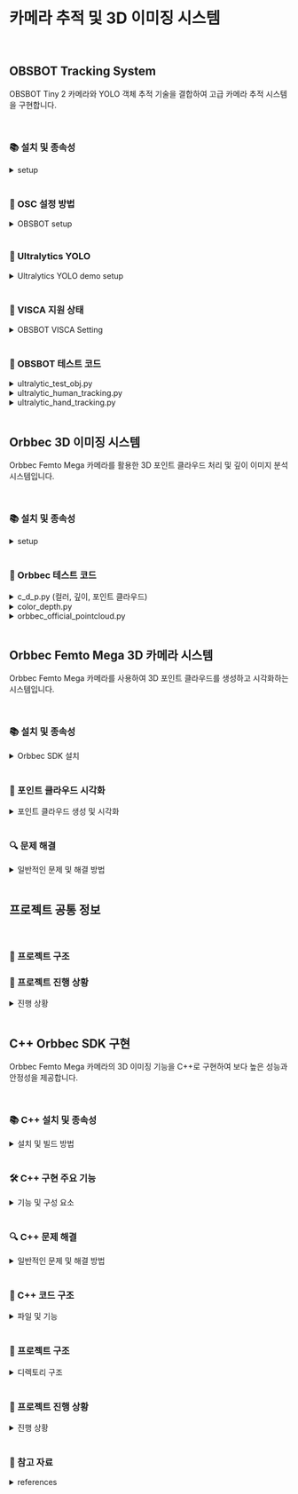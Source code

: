# 카메라 추적 및 3D 이미징 시스템

<br>

## OBSBOT Tracking System

OBSBOT Tiny 2 카메라와 YOLO 객체 추적 기술을 결합하여 고급 카메라 추적 시스템을 구현합니다.

<br>

<h3>📚 설치 및 종속성</h3>

<details>
<summary>setup</summary>

### 필요 라이브러리

```bash
# OSC 라이브러리 설치
pip install python-osc

# Ultralytics YOLO 설치
pip install ultralytics

# OpenCV 설치
pip install opencv-python
```

### 필요 하드웨어
- OBSBOT Tiny 2 카메라
- USB 연결이 가능한 컴퓨터

</details>

<br>

<h3>🔄 OSC 설정 방법</h3>

<details>
<summary>OBSBOT setup</summary>

### OBSBOT Center 앱 설정
1. OBSBOT Center 앱 실행
2. 톱니바퀴 모양(설정) 클릭
3. 목록에서 OSC 선택
4. 연결방식을 UDP Server로 설정
5. host를 `127.0.0.1`로 설정
6. 수신 포트 번호 확인
7. 앱에서 '>' 클릭 후 OSC 활성화

### 코드에서 OSC 클라이언트 설정

```python
from pythonosc.udp_client import SimpleUDPClient

ip = "127.0.0.1"
port = 16284  # OBSBOT Center에서 확인한 포트 번호

client = SimpleUDPClient(ip, port)
```

### 명령어 전송 예시

```python
# 짐벌 리셋
client.send_message("/OBSBOT/WebCam/General/ResetGimbal", 0)

# 카메라 깨우기
client.send_message("/OBSBOT/WebCam/General/WakeSleep", 1)

# 줌 최소화
client.send_message("/OBSBOT/WebCam/General/SetZoomMin", 0)

# 자동 화이트밸런스 설정
client.send_message("/OBSBOT/WebCam/General/SetAutoWhiteBalance", 1)

# AI 모드 비활성화
client.send_message("/OBSBOT/WebCam/Tiny/SetAiMode", 0)
```

reference: [OBSBOT OSC 명령어 참조](https://www.obsbot.co.kr/kr/explore/obsbot-center/osc)

</details>

<br>

<h3>🤖 Ultralytics YOLO</h3>

<details>
<summary>Ultralytics YOLO demo setup</summary>

### 기본 사용법

```python
import cv2
from ultralytics import YOLO

# YOLO 모델 로드
model = YOLO("yolo11n-pose.pt")  # 포즈 추정 모델

# 비디오 캡처 설정
cap = cv2.VideoCapture(1)  # 카메라 인덱스에 맞게 조정

# 비디오 프레임 처리 루프
while cap.isOpened():
    success, frame = cap.read()
    
    if success:
        # YOLO 추적 실행
        results = model.track(frame, persist=True, tracker="bytetrack.yaml", verbose=False)
        
        # 결과 시각화
        annotated_frame = results[0].plot()
        
        # 화면에 표시
        cv2.imshow("YOLO Tracking", annotated_frame)
        
        # 'q' 키를 누르면 종료
        if cv2.waitKey(1) & 0xFF == ord("q"):
            break
    else:
        break

# 리소스 해제
cap.release()
cv2.destroyAllWindows()
```

### 주요 기능
- 객체 감지 및 추적
- 포즈 추정
- 실시간 처리
- 다양한 추적 알고리즘 지원

</details>

<br>

<h3>🔧 VISCA 지원 상태</h3>

<details>
<summary>OBSBOT VISCA Setting</summary>

현재 OBSBOT Tiny 2는 VISCA 프로토콜을 지원하지 않습니다. 대신 OSC 프로토콜을 통해 제어가 가능합니다.

</details>

<br>

<h3>📁 OBSBOT 테스트 코드</h3>

<details>

<summary>ultralytic_test_obj.py</summary>

### 주요 기능
- OBSBOT Tiny 2 카메라 제어 및 초기화
- YOLO 포즈 추정 모델을 사용한 인체 추적
- 스켈레톤 중심점 기반 카메라 모터 제어
- EMA(지수 이동 평균) 기반 추적 안정화
- ArUco 마커 감지 및 게이트 통과 이벤트 처리

### 주요 구성 요소
1. **리소스 관리**
   - 프로그램 시작/종료 시 장치 초기화 및 정리
   - OBSBOT Center 앱 실행 및 연결 관리

2. **객체 추적 알고리즘**
   - ByteTrack 알고리즘 활용
   - 스켈레톤 완전성 검사 (어깨, 엉덩이 등 주요 관절 확인)
   - 객체 중심 계산 및 추적

3. **모터 제어 로직**
   - 오차 크기에 따른 동적 모터 속도 조절
   - X축/Y축 우선순위 기반 이동 명령
   - 마진 범위 내 정지 명령 처리

4. **시각화 및 디버깅**
   - 스켈레톤 및 바운딩 박스 표시
   - 추적 상태 및 오차 정보 화면 표시
   - 모터 상태 및 속도 시각화

### 주요 매개변수
- `margin_offset_x`, `margin_offset_y`: 중심 마진 오프셋 (5픽셀)
- `motor_speed_factor`: 기본 모터 속도 계수 (0.5)
- `min_motor_speed_factor`, `max_motor_speed_factor`: 모터 속도 범위 (0.3-0.8)
- `alpha`: EMA 가중치 (0.8)
- `large_error_threshold`: 큰 오차 임계값 (100픽셀)
- `speed_adjust_threshold`: 속도 조절 임계값 (200픽셀)

</details>

<details>
<summary>ultralytic_human_tracking.py</summary>

### 주요 기능
- 인체 추적에 특화된 YOLO 구현
- 사람 객체 식별 및 ID 할당
- 추적 지속성 유지

### 주요 구성 요소
1. **객체 감지 및 필터링**
   - 사람 클래스 필터링
   - 신뢰도 기반 결과 필터링

2. **추적 알고리즘**
   - 프레임 간 ID 유지
   - 객체 이동 예측

3. **시각화**
   - 추적 결과 시각화
   - ID 및 신뢰도 표시

</details>

<details>
<summary>ultralytic_hand_tracking.py</summary>

### 주요 기능
- 손 추적 및 제스처 인식
- 손목 위치 기반 확대 촬영
- 스켈레톤 포인트 분석

### 주요 구성 요소
1. **손 감지 및 추적**
   - 손목 키포인트 추출
   - 제스처 패턴 인식

2. **카메라 제어**
   - 손 위치 기반 줌 제어
   - 제스처 기반 명령 실행

</details>

<br>

## Orbbec 3D 이미징 시스템

Orbbec Femto Mega 카메라를 활용한 3D 포인트 클라우드 처리 및 깊이 이미지 분석 시스템입니다.

<br>

<h3>📚 설치 및 종속성</h3>

<details>
<summary>setup</summary>

### 필요 라이브러리

```bash
# Orbbec SDK 관련 라이브러리
pip install open3d
pip install pyorbbecsdk

# 이미지 처리용 라이브러리
pip install opencv-python
pip install numpy
```

### 필요 하드웨어
- Orbbec Femto Mega 카메라
- USB 3.0 연결이 가능한 컴퓨터

### Orbbec SDK 설치 및 설정 과정

#### 1. SDK 다운로드 및 설치
1. [OrbbecSDK_v2 GitHub](https://github.com/orbbec/OrbbecSDK_v2) 또는 [릴리즈 페이지](https://github.com/orbbec/OrbbecSDK_v2/releases)에서 Windows용 SDK 패키지 다운로드
2. 다운로드한 `.exe` 파일을 실행하여 설치 (기본 경로: `C:\Program Files\Orbbec\OrbbecSDK`)
3. 또는 `.zip` 파일을 원하는 경로에 압축 해제

#### 2. 환경 변수 설정
- Orbbec SDK의 `bin` 폴더를 시스템 PATH에 추가
  ```
  시스템 속성 > 고급 > 환경 변수 > Path에 추가:
  C:\Program Files\Orbbec\OrbbecSDK\bin
  ```
- 이는 Python에서 `.dll` 파일을 찾을 수 있도록 하기 위함

#### 3. Python SDK (pyorbbecsdk) 설치
1. **개발 환경 준비**
   - Python 3.6 이상
   - CMake 설치 ([CMake 공식 웹사이트](https://cmake.org/download/))
   - Visual Studio 설치 (Desktop development with C++ 포함)

2. **pyorbbecsdk 빌드 및 설치**
   ```bash
   # pyorbbecsdk 저장소 클론
   git clone https://github.com/orbbec/pyorbbecsdk
   cd pyorbbecsdk
   
   # 가상환경 생성 및 활성화
   python -m venv ./venv
   .\venv\Scripts\activate  # Windows PowerShell
   
   # 필요 패키지 설치
   pip install -r requirements.txt
   
   # 빌드 디렉토리 생성 및 이동
   mkdir build
   cd build
   
   # CMake 구성
   cmake -Dpybind11_DIR=$(pybind11-config --cmakedir) ..
   
   # 빌드 및 설치
   cmake --build . --config Release
   cmake --install .
   ```

3. **설치 확인**
   - 설치 후 `site-packages` 디렉토리에 `pyorbbecsdk.cp3XX-win_amd64.pyd` 파일이 생성되어야 함(혹은 유사한)
   - 가상환경의 site-packages 경로는 일반적으로 `venv/Lib/site-packages`

#### 4. 일반적인 문제 해결
1. **모듈을 찾을 수 없는 경우**
   - `.pyd` 파일이 Python의 검색 경로에 있는지 확인
   - 다음 방법 중 하나로 해결:
     - `CMAKE_INSTALL_PREFIX`를 가상환경의 site-packages로 지정하여 재빌드
     - `.pyd` 파일을 수동으로 site-packages 디렉토리에 복사
     - `PYTHONPATH` 환경변수에 `.pyd` 파일 경로 추가

2. **DLL 로드 오류**
   - `OrbbecSDK.dll` 또는 `depthengine_2_0.dll` 등이 PATH에 있는지 확인
   - 필요시 DLL 파일을 Python 실행 경로에 복사

#### 5. 카메라 연결
- USB 3.0 포트에 Femto Mega 카메라 연결
- 별도 드라이버 없이 Windows에서 UVC 카메라로 인식됨
- Orbbec Viewer(`tools` 폴더)로 카메라 연결 테스트 가능

</details>

<br>

<h3>📁 Orbbec 테스트 코드</h3>

<details>
<summary>c_d_p.py (컬러, 깊이, 포인트 클라우드)</summary>

### 주요 기능
- 컬러, 깊이, 포인트 클라우드 처리
- Open3D 기반 3D 시각화
- 깊이 기반 색상화

### 주요 구성 요소
1. **데이터 처리**
   - 깊이 맵 처리
   - 포인트 클라우드 생성
   - 다운샘플링 및 필터링

2. **시각화**
   - 3D 포인트 클라우드 렌더링
   - 깊이 기반 색상 매핑
   - 실시간 뷰 업데이트

</details>

<details>
<summary>color_depth.py</summary>

### 주요 기능
- 컬러 및 깊이 이미지 동시 처리
- 깊이 정보 시각화
- 컬러-깊이 정렬

### 주요 구성 요소
1. **이미지 처리**
   - 깊이 맵 컬러화
   - 컬러-깊이 이미지 동기화

2. **시각화**
   - 깊이 정보 히트맵 표시
   - 실시간 이미지 표시

</details>

<details>
<summary>orbbec_official_pointcloud.py</summary>

### 주요 기능
- Orbbec 공식 SDK 기반 포인트 클라우드 생성
- 고성능 포인트 클라우드 처리
- GPU 가속 지원

### 주요 구성 요소
1. **데이터 처리**
   - SDK 기반 포인트 클라우드 생성
   - 고성능 필터링

2. **시각화**
   - 포인트 클라우드 렌더링
   - 실시간 뷰 제어

</details>

<br>

## Orbbec Femto Mega 3D 카메라 시스템

Orbbec Femto Mega 카메라를 사용하여 3D 포인트 클라우드를 생성하고 시각화하는 시스템입니다.

<br>

<h3>📚 설치 및 종속성</h3>

<details>
<summary>Orbbec SDK 설치</summary>

### 필요 라이브러리

```bash
# Open3D 설치
pip install open3d

# NumPy 설치
pip install numpy

# OpenCV 설치
pip install opencv-python
```

### Orbbec SDK 설치 방법

1. **Orbbec SDK 다운로드**
   - [Orbbec 개발자 포털](https://developer.orbbec.com/download.html)에서 최신 SDK 다운로드
   - Windows 64비트 버전 선택

2. **SDK 설치**
   - 다운로드한 설치 파일 실행
   - 설치 과정에서 "Install SDK" 옵션 선택
   - 기본 설치 경로: `C:\Program Files\Orbbec\OrbbecSDK`

3. **환경 변수 설정**
   - Orbbec SDK의 `bin` 폴더를 시스템 PATH에 추가
     ```
     C:\Program Files\Orbbec\OrbbecSDK\bin
     ```
   - PATH 환경 변수에 추가

4. **Python SDK 설치**
   - 다음 명령어로 pyorbbecsdk 설치:
     ```bash
     pip install pyorbbecsdk
     ```
   - 또는 소스에서 빌드:
     ```bash
     git clone https://github.com/orbbec/pyorbbecsdk.git
     cd pyorbbecsdk
     mkdir build && cd build
     cmake .. -G "Visual Studio 16 2019" -A x64
     cmake --build . --config Release
     ```

5. **카메라 연결**
   - Orbbec Femto Mega 카메라를 USB 3.0 포트에 연결
   - 필요한 경우 외부 전원 공급 장치 연결

</details>

<br>

<h3>🔄 포인트 클라우드 시각화</h3>

<details>
<summary>포인트 클라우드 생성 및 시각화</summary>

### 주요 스크립트

1. **c_d_p.py**
   - 컬러 및 깊이 데이터를 결합한 포인트 클라우드 생성
   - 깊이 기반 컬러맵 적용
   - Open3D를 사용한 실시간 3D 시각화
   - 바닥 그리드 표시 기능

2. **orbbec_official_pointcloud.py**
   - Orbbec SDK 공식 예제 기반 포인트 클라우드 생성
   - 깊이 기반 색상화 (가까운 점: 파랑, 먼 점: 빨강)
   - 다운샘플링 및 비유효 포인트 제거 기능

3. **color_depth.py**
   - 컬러 및 깊이 스트림 동시 표시
   - 기본적인 카메라 스트림 테스트용

### 실행 방법

```bash
# 컬러 및 깊이 데이터 기반 포인트 클라우드 시각화
python src/orbbecFemtoMega/c_d_p.py

# 공식 예제 기반 포인트 클라우드 시각화
python src/orbbecFemtoMega/orbbec_official_pointcloud.py
```

### 조작 방법
- **시각화 창**: 마우스로 회전, 확대/축소, 이동 가능
- **종료**: 'q' 키 또는 ESC 키 누르기

</details>

<br>

<h3>🔍 문제 해결</h3>

<details>
<summary>일반적인 문제 및 해결 방법</summary>

### 카메라 인식 문제
- USB 3.0 포트에 연결되어 있는지 확인
- 카메라 드라이버 재설치
- 다른 USB 케이블 시도

### DLL 로드 오류
- OrbbecSDK가 올바르게 설치되었는지 확인
- 환경 변수가 올바르게 설정되었는지 확인
- 시스템 재부팅

### 포인트 클라우드 품질 문제
- 카메라 위치 및 각도 조정
- 조명 조건 개선
- 깊이 스케일 및 필터 설정 조정

</details>

<br>

## 프로젝트 공통 정보

<br>

<h3>📁 프로젝트 구조</h3>

<h3>🎯 프로젝트 진행 상황</h3>

<details>
<summary>진행 상황</summary>

### 완료된 작업 ✅
- [X] 프로그램 시작 시 카메라 초기 세팅 설정
- [X] 프로그램 실행 및 종료 시 로직 개선
- [X] 추론 빈도 최적화
- [X] 중심에서 더 먼 축 우선 모터 이동 구현
- [X] BBox의 confidence 값 0.6 이상 필터링
- [X] EMA 방식으로 최근 프레임에 가중치를 두어 모터 작동
- [X] 특수 키 입력 시 화면 확대 후 손목 부분을 crop하여 촬영
- [X] 카메라 움직임 안정성 개선
- [X] Orbbec Femto Mega 카메라 SDK 설치 및 환경 구성
- [X] Orbbec Femto Mega 카메라 컬러 및 깊이 스트림 구현
- [X] 깊이 정보 기반 포인트 클라우드 생성 및 시각화
- [X] Open3D를 활용한 3D 시각화 인터페이스 구현
- [X] 바닥 그리드 추가 및 시각화 개선

### 진행 중인 작업 🔄
- Orbbec Femto Mega, OBSBOT 카메라 통합 및 기능 통합
- 포인트 클라우드 데이터 처리 및 필터링 최적화
- 실시간 3D 시각화 성능 개선

### 예정된 작업 📋
- 라우터를 통한 멀티 카메라 출력 구현
- Orbbec Femto Mega color, depth, pointcloud를 C or C++로 구현

</details>

<br>

## C++ Orbbec SDK 구현

Orbbec Femto Mega 카메라의 3D 이미징 기능을 C++로 구현하여 보다 높은 성능과 안정성을 제공합니다.

<br>

<h3>📚 C++ 설치 및 종속성</h3>

<details>
<summary>설치 및 빌드 방법</summary>

### 필수 종속성
- CMake (3.10 이상)
- Visual Studio 2019 이상 (C++ 개발 환경)
- Orbbec SDK (2.x 이상)
- OpenCV 4.x
- Open3D

### Orbbec SDK 설치
1. [Orbbec 개발자 포털](https://developer.orbbec.com/download.html)에서 Orbbec SDK 다운로드
2. SDK 설치 및 환경 변수 설정 (경로: `C:\Program Files\Orbbec\OrbbecSDK`)

### Open3D 설치
1. 공식 [Open3D GitHub](https://github.com/isl-org/Open3D) 참조
2. 바이너리 또는 소스에서 빌드 가능

### OpenCV 설치
1. [OpenCV 공식 사이트](https://opencv.org/releases/) 에서 다운로드
2. 또는 vcpkg를 통한 설치: `vcpkg install opencv:x64-windows`

### 빌드 방법
```bash
# 빌드 디렉토리 생성
mkdir build
cd build

# CMake 구성
cmake ..

# 빌드
cmake --build . --config Release
```

</details>

<br>

<h3>🛠️ C++ 구현 주요 기능</h3>

<details>
<summary>기능 및 구성 요소</summary>

### 주요 기능
- Femto Mega 카메라의 컬러 및 깊이 스트림 실시간 처리
- 깊이 데이터 기반 3D 포인트 클라우드 생성
- YOLO 포즈 추정 통합
- 스켈레톤 추적 및 3D 시각화

### 주요 구성 요소
1. **카메라 초기화 및 설정**
   - 스트림 모드 및 해상도 설정
   - 깊이 필터 및 노출 설정

2. **프레임 처리**
   - 컬러 및 깊이 프레임 동기화
   - 깊이 정보 기반 컬러 이미지 정렬

3. **포인트 클라우드 처리**
   - 깊이 데이터 기반 3D 포인트 생성
   - Open3D 기반 시각화

4. **YOLO 포즈 추정**
   - 인체 포즈 키포인트 추출
   - 3D 공간상의 스켈레톤 시각화

</details>

<br>

<h3>🔍 C++ 문제 해결</h3>

<details>
<summary>일반적인 문제 및 해결 방법</summary>

### "Debug Error! abort() has been called" 오류
- **원인**: Orbbec SDK DLL 파일들이 실행 파일과 같은 디렉토리에 없을 때 발생
- **해결 방법**: 
  1. `CMakeLists.txt` 파일에 post-build 명령어 추가하여 필요한 DLL 파일 자동 복사
  ```cmake
  # DLL 파일 복사 명령어 예시
  add_custom_command(TARGET ${PROJECT_NAME} POST_BUILD
    COMMAND ${CMAKE_COMMAND} -E copy_directory
    "${ORBBEC_SDK_PATH}/bin" $<TARGET_FILE_DIR:${PROJECT_NAME}>)
  ```
  2. 수동으로 필요한 DLL 파일을 실행 파일 디렉토리로 복사:
     - OrbbecSDK.dll
     - depthengine_2_0.dll
     - k4a.dll
     - k4arecord.dll
     - ob_usb.dll
     - 기타 필요한 종속성 DLL 파일들

### 카메라 연결 문제
- USB 3.0 포트에 직접 연결 (허브 사용 지양)
- 다른 USB 케이블로 교체 시도
- OrbbecViewer 도구로 카메라 연결 테스트

### 빌드 오류
- CMake 캐시 초기화 후 재빌드
- 모든 종속성 경로가 올바르게 설정되었는지 확인
- Visual Studio를 관리자 권한으로 실행

</details>

<br>

<h3>📁 C++ 코드 구조</h3>

<details>
<summary>파일 및 기능</summary>

```
cpp_orbbec/
├── CMakeLists.txt           # 빌드 구성 파일
├── src/
│   ├── main.cpp             # 메인 애플리케이션 코드
│   └── ...                  # 기타 소스 파일
├── include/
│   └── ...                  # 헤더 파일
└── build/                   # 빌드 출력 디렉토리
    ├── Release/             # 릴리스 빌드
    │   ├── cpp_orbbec.exe   # 실행 파일
    │   ├── OrbbecSDK.dll    # Orbbec SDK DLL
    │   └── ...              # 기타 DLL 파일
    └── Debug/               # 디버그 빌드
        ├── cpp_orbbec.exe
        └── ...
```

### 주요 코드 설명
- **main.cpp**: 카메라 초기화, 프레임 처리, 포인트 클라우드 생성 및 시각화, YOLO 포즈 추정 통합
- **CMakeLists.txt**: 프로젝트 빌드 구성, 종속성 설정, DLL 복사 명령어

</details>

<br>

<h3>📁 프로젝트 구조</h3>

<details>
<summary>디렉토리 구조</summary>

```
OBSBOT_Test/
├── src/
│   ├── cpp_orbbec/           # C++ Orbbec SDK 구현
│   │   ├── src/
│   │   │   └── main.cpp      # 메인 C++ 애플리케이션
│   │   ├── include/          # 헤더 파일
│   │   ├── CMakeLists.txt    # C++ 빌드 구성
│   │   └── build/            # 빌드 출력 디렉토리
│   │
│   ├── orbbecFemtoMega/      # Python Orbbec 구현
│   │   ├── c_d_p.py          # 컬러, 깊이, 포인트 클라우드 처리
│   │   ├── color_depth.py    # 컬러 및 깊이 이미지 처리
│   │   └── orbbec_official_pointcloud.py  # 공식 포인트 클라우드 처리
│   │
│   ├── osc/                  # OSC 프로토콜 관련 코드
│   │   └── osc_test.py       # OSC 테스트 및 기본 기능
│   │
│   ├── ultralytics_YOLO/     # YOLO 객체 감지 및 추적 관련 코드
│   │   ├── ultralytic_hand_tracking.py    # 손 추적 구현
│   │   ├── ultralytic_human_tracking.py   # 인체 추적 구현
│   │   ├── ultralytic_test_normal.py      # 기본 테스트 코드
│   │   ├── ultralytic_test_obj.py         # 객체 추적 메인 코드
│   │   ├── convert_pt_to_onnx.py          # PT를 ONNX로 변환
│   │   └── yolo11n-pose.pt               # 포즈 추정 모델 파일
│   │
│   └── visca/                # VISCA 프로토콜 관련 코드
│       └── visca_test.py     # VISCA 테스트 코드
│
├── build/                    # C++ 빌드 출력
│   └── Debug/                # 디버그 빌드 파일
│
└── README.md                 # 프로젝트 문서
```

</details>

<br>

<h3>🎯 프로젝트 진행 상황</h3>

<details>
<summary>진행 상황</summary>

### 완료된 작업 ✅
- [X] Orbbec Femto Mega 카메라 컬러 및 깊이 스트림 구현
- [X] 깊이 정보 기반 포인트 클라우드 생성 및 시각화
- [X] Open3D를 활용한 3D 시각화 인터페이스 구현
- [X] 바닥 그리드 추가 및 시각화 개선
- [X] C++ Orbbec SDK 통합 및 빌드 환경 구성
- [X] C++ 애플리케이션에서 발생한 "Debug Error! abort()" 문제 해결
- [X] YOLO 포즈 추정 C++ 통합

### 진행 중인 작업 🔄
- Orbbec Femto Mega, OBSBOT 카메라 통합 및 기능 통합
- 포인트 클라우드 데이터 처리 및 필터링 최적화
- 실시간 3D 시각화 성능 개선
- C++ 애플리케이션 안정성 및 성능 최적화

### 예정된 작업 📋
- 라우터를 통한 멀티 카메라 출력 구현
- C++ 애플리케이션과 Python 모듈 간 데이터 교환 인터페이스 구현
- 실시간 트래킹 성능 개선
- GPU 가속 처리 도입
- 다중 카메라 설정 및 캘리브레이션

</details>

<br>

<h3>📝 참고 자료</h3>

<details>
<summary>references</summary>

- [OBSBOT OSC 명령어 참조](https://www.obsbot.co.kr/kr/explore/obsbot-center/osc)
- [Ultralytics YOLO 문서](https://docs.ultralytics.com/ko/modes/track/#why-choose-ultralytics-yolo-for-object-tracking)
- [Python-OSC 라이브러리](https://pypi.org/project/python-osc/)
- [Orbbec SDK 공식 문서](https://developer.orbbec.com/technical_support.html)
- [Open3D 문서](http://www.open3d.org/docs/release/)
- [OpenCV 공식 문서](https://docs.opencv.org/)

</details>